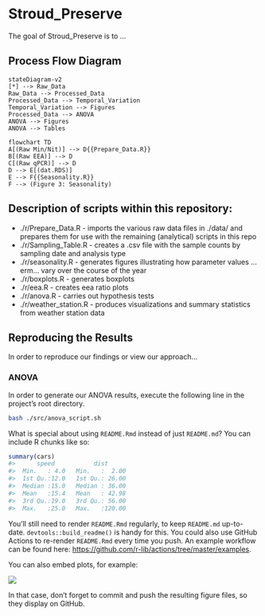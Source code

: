
<!-- README.md is generated from README.Rmd. Please edit that file -->

# Stroud\_Preserve

<!-- badges: start -->

<!-- badges: end -->

The goal of Stroud\_Preserve is to …

## Process Flow Diagram

<!-- Source for idea: -->

<!-- https://twitter.com/diegohaz/status/1590043504428077056 -->

``` mermaid
stateDiagram-v2
[*] --> Raw_Data
Raw_Data --> Processed_Data
Processed_Data --> Temporal_Variation
Temporal_Variation --> Figures
Processed_Data --> ANOVA
ANOVA --> Figures
ANOVA --> Tables
```

<!-- Syntax: -->

<!-- https://mermaid.js.org/syntax/flowchart.html -->

``` mermaid
flowchart TD
A[(Raw Min/Nit)] --> D{{Prepare_Data.R}}
B[(Raw EEA)] --> D
C[(Raw qPCR)] --> D
D --> E[(dat.RDS)]
E --> F{{Seasonality.R}} 
F --> (Figure 3: Seasonality)
```

## Description of scripts within this repository:

  - ./r/Prepare\_Data.R - imports the various raw data files in ./data/
    and prepares them for use with the remaining (analytical) scripts in
    this repo  
  - ./r/Sampling\_Table.R - creates a .csv file with the sample counts
    by sampling date and analysis type  
  - ./r/seasonality.R - generates figures illustrating how parameter
    values … erm… vary over the course of the year
  - ./r/boxplots.R - generates boxplots
  - ./r/eea.R - creates eea ratio plots
  - ./r/anova.R - carries out hypothesis tests
  - ./r/weather\_station.R - produces visualizations and summary
    statistics from weather station data

## Reproducing the Results

In order to reproduce our findings or view our approach…

### ANOVA

In order to generate our ANOVA results, execute the following line in
the project’s root directory.

``` bash
bash ./src/anova_script.sh
```

What is special about using `README.Rmd` instead of just `README.md`?
You can include R chunks like so:

``` r
summary(cars)
#>      speed           dist       
#>  Min.   : 4.0   Min.   :  2.00  
#>  1st Qu.:12.0   1st Qu.: 26.00  
#>  Median :15.0   Median : 36.00  
#>  Mean   :15.4   Mean   : 42.98  
#>  3rd Qu.:19.0   3rd Qu.: 56.00  
#>  Max.   :25.0   Max.   :120.00
```

You’ll still need to render `README.Rmd` regularly, to keep `README.md`
up-to-date. `devtools::build_readme()` is handy for this. You could also
use GitHub Actions to re-render `README.Rmd` every time you push. An
example workflow can be found here:
<https://github.com/r-lib/actions/tree/master/examples>.

You can also embed plots, for example:

![](README_files/figure-gfm/pressure-1.png)<!-- -->

In that case, don’t forget to commit and push the resulting figure
files, so they display on GitHub.

